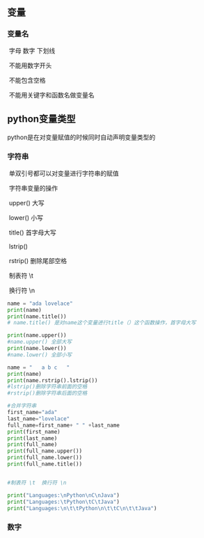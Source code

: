 ## 变量

### 	变量名

​	字母 数字 下划线	

​	不能用数字开头

​	不能包含空格

​	不能用关键字和函数名做变量名

## python变量类型

python是在对变量赋值的时候同时自动声明变量类型的

### 字符串

​			单双引号都可以对变量进行字符串的赋值

​			字符串变量的操作 

​					upper()	大写

​					lower()	小写

​					title()	首字母大写

​					lstrip()

​					rstrip()	删除尾部空格

​			制表符	\t

​			换行符	\n

```python
name = "ada lovelace"
print(name)
print(name.title())
# name.title() 是对name这个变量进行title（）这个函数操作，首字母大写

print(name.upper())
#name.upper() 全部大写
print(name.lower())
#name.lower() 全部小写

name = "   a b c   "
print(name)
print(name.rstrip().lstrip())
#lstrip()删除字符串前面的空格
#rstrip()删除字符串后面的空格

#合并字符串
first_name="ada"
last_name="lovelace"
full_name=first_name+ " " +last_name
print(first_name)
print(last_name)
print(full_name)
print(full_name.upper())
print(full_name.lower())
print(full_name.title())


#制表符 \t  换行符 \n

print("Languages:\nPython\nC\nJava")
print("Languages:\tPython\tC\tJava")
print("Languages:\n\t\tPython\n\t\tC\n\t\tJava")

```

### 数字

